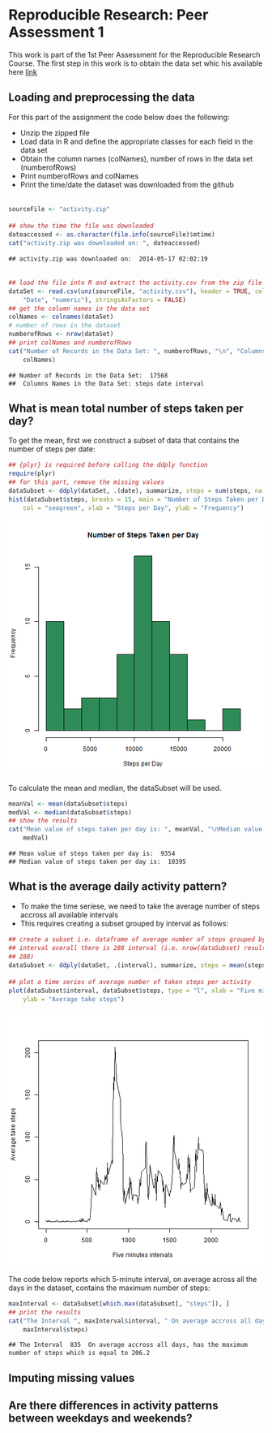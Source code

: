 # Reproducible Research: Peer Assessment 1

This work is part of the 1st Peer Assessment for the Reproducible Research Course. The first step in this work is to obtain the data set whic his available here [link](https://d396qusza40orc.cloudfront.net/repdata%2Fdata%2Factivity.zip)

## Loading and preprocessing the data

For this part of the assignment the code below does the following:
- Unzip the zipped file
- Load data in R and define the appropriate classes for each field in the data set
- Obtain  the column names (colNames), number of rows in the data set (numberofRows)
- Print numberofRows and colNames
- Print the time/date the dataset was downloaded from the github


```r

sourceFile <- "activity.zip"

## show the time the file was downloaded
dateaccessed <- as.character(file.info(sourceFile)$mtime)
cat("activity.zip was downloaded on: ", dateaccessed)
```

```
## activity.zip was downloaded on:  2014-05-17 02:02:19
```

```r

## load the file into R and extract the activity.csv from the zip file
dataSet <- read.csv(unz(sourceFile, "activity.csv"), header = TRUE, colClasses = c("numeric", 
    "Date", "numeric"), stringsAsFactors = FALSE)
## get the column names in the data set
colNames <- colnames(dataSet)
# number of rows in the dataset
numberofRows <- nrow(dataSet)
## print colNames and numberofRows
cat("Number of Records in the Data Set: ", numberofRows, "\n", "Columns Names in the Data Set:", 
    colNames)
```

```
## Number of Records in the Data Set:  17568 
##  Columns Names in the Data Set: steps date interval
```



## What is mean total number of steps taken per day?

To get the mean, first we construct a subset of data that contains the number of steps per date:

```r
## {plyr} is required before calling the ddply function
require(plyr)
## for this part, remove the missing values
dataSubset <- ddply(dataSet, .(date), summarize, steps = sum(steps, na.rm = TRUE))
hist(dataSubset$steps, breaks = 15, main = "Number of Steps Taken per Day", 
    col = "seagreen", xlab = "Steps per Day", ylab = "Frequency")
```

![plot of chunk unnamed-chunk-2](figure/unnamed-chunk-2.png) 

To calculate the mean and median, the dataSubset will be used. 

```r
meanVal <- mean(dataSubset$steps)
medVal <- median(dataSubset$steps)
## show the results
cat("Mean value of steps taken per day is: ", meanVal, "\nMedian value of steps taken per day is: ", 
    medVal)
```

```
## Mean value of steps taken per day is:  9354 
## Median value of steps taken per day is:  10395
```

## What is the average daily activity pattern?

- To make the time seriese, we need to take the average number of steps accross all available intervals
- This requires creating a subset grouped by interval as follows: 

```r
## create a subset i.e. dataframe of average number of steps grouped by
## interval overall there is 288 interval (i.e. nrow(dataSubset) results in
## 288)
dataSubset <- ddply(dataSet, .(interval), summarize, steps = mean(steps, na.rm = TRUE))

## plot a time series of average number of taken steps per activity
plot(dataSubset$interval, dataSubset$steps, type = "l", xlab = "Five minutes intervals", 
    ylab = "Average take steps")
```

![plot of chunk unnamed-chunk-4](figure/unnamed-chunk-4.png) 


The code below reports which 5-minute interval, on average across all the days in the dataset,
contains the maximum number of steps:


```r
maxInterval <- dataSubset[which.max(dataSubset[, "steps"]), ]
## print the results
cat("The Interval ", maxInterval$interval, " On average accross all days, has the maximum number of steps which is equal to", 
    maxInterval$steps)
```

```
## The Interval  835  On average accross all days, has the maximum number of steps which is equal to 206.2
```

## Imputing missing values



## Are there differences in activity patterns between weekdays and weekends?
